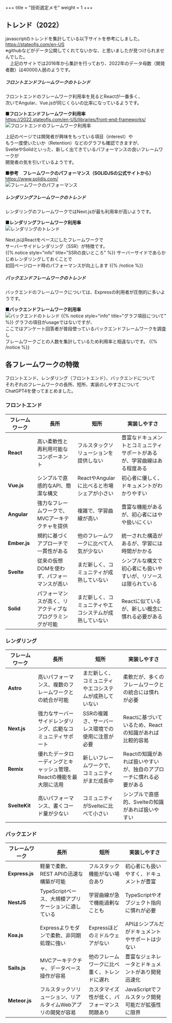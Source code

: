 +++
title = "技術選定メモ"
weight = 1
+++
## トレンド（2022）
javascriptのトレンドを集計している以下サイトを参考にしました。  
https://stateofjs.com/en-US  
※githubなどがデータ公開してくれてないかな、と思いましたが見つけられませんでした。  
　上記のサイトでは2016年から集計を行っており、2022年のデータ母数（開発者数）は40000人弱のようです。

##### フロントエンドフレームワークのトレンド
フロントエンドのフレームワーク利用率を見るとReactが一番多く、  
次いでAngular、Vue.jsが同じくらいの比率になっているようです。  

**■フロントエンドフレームワーク利用率**  
https://2022.stateofjs.com/en-US/libraries/front-end-frameworks/
![フロントエンドのフレームワーク利用率](/images/trend-frontend.png)  

上記のページでは開発者が興味をもっている項目（interest）や  
もう一度使いたいか（Retention）などのグラフも確認できますが、  
SvelteやSolidといった、新しく出てきているパフォーマンスの良いフレームワークが  
開発者の気を引いているようです。  

**■参考　フレームワークのパフォーマンス（SOLIDJSの公式サイトから）**  
https://www.solidjs.com/  
![フレームワークのパフォーマンス](/images/performance-frontend.png)  

##### レンダリングフレームワークのトレンド
レンダリングのフレームワークではNext.jsが最も利用率が高いようです。  

**■レンダリングフレームワーク利用率**  
![レンダリングのトレンド](/images/trend-rendering.png)  

Next.jsはReactをベースにしたフレームワークで  
サーバーサイドレンダリング（SSR）が特徴です。  
{{% notice style="info" title="SSRの良いところ" %}}
サーバーサイドであらかじめレンダリングしておくことで  
初回ページロード時のパフォーマンスが向上します
{{% /notice %}}

##### バックエンドフレームワークのトレンド
バックエンドのフレームワークについては、Expressの利用者が圧倒的に多いようです。  

**■バックエンドフレームワーク利用率**  
![バックエンドのトレンド](/images/trend-backend.png)
{{% notice style="info" title="グラフ項目について" %}}
グラフの項目がusageではないですが、  
ここではアンケート回答者が普段使っているバックエンドフレームワークを調査し  
フレームワークごとの人数を集計しているため利用率と相違ないです。
{{% /notice %}}

## 各フレームワークの特徴
フロントエンド、レンダリング（フロントエンド）、バックエンドについて  
それぞれのフレームワークの長所、短所、実装のしやすさについて  
ChatGPT4を使ってまとめました。


### フロントエンド
| フレームワーク | 長所 | 短所 | 実装しやすさ |
|----------------|-----------------------------------------------------|-------------------------------------------------------------|--------------------------------------------------------------------------------------|
| **React** | 高い柔軟性と再利用可能なコンポーネント | フルスタックソリューションを提供しない | 豊富なドキュメントとコミュニティサポートがあるが、学習曲線はある程度ある |
| **Vue.js** | シンプルで直感的なAPI、簡潔な構文 | ReactやAngularに比べると市場シェアが小さい | 初心者に優しく、ドキュメントがわかりやすい |
| **Angular** | 強力なフレームワークで、MVCアーキテクチャを提供 | 複雑で、学習曲線が高い | 豊富な機能があるが、初心者にはやや扱いにくい |
| **Ember.js** | 規約に基づくアプローチで一貫性がある | 他のフレームワークに比べて人気が少ない | 統一された構造があるが、学習には時間がかかる |
| **Svelte** | 従来の仮想DOMを使わず、パフォーマンスが高い | まだ新しく、コミュニティが成熟していない | シンプルな構文で初心者にも扱いやすいが、リソースは限られている |
| **Solid** | パフォーマンスが高く、リアクティブなプログラミングが可能 | まだ新しく、コミュニティやエコシステムが成熟していない | Reactに似ているが、新しい概念に慣れる必要がある |

### レンダリング
| フレームワーク | 長所 | 短所 | 実装しやすさ |
|----------------|-------------------------------------------------|---------------------------------------------------------|-----------------------------------------------------------------------------------|
| **Astro** | 高いパフォーマンス、複数のフレームワークとの統合が可能 | まだ新しく、コミュニティやエコシステムが成熟していない | 柔軟だが、多くのフレームワークとの統合には慣れが必要 |
| **Next.js** | 強力なサーバーサイドレンダリング、広範なコミュニティサポート | SSRの複雑さ、サーバーレス環境での使用に注意が必要 | Reactに基づいているため、Reactの知識があれば比較的容易 |
| **Remix** | 優れたデータローディングとキャッシュ管理、Reactの機能を最大限に活用 | 新しいフレームワークで、コミュニティがまだ成長中 | Reactの知識があれば扱いやすいが、独自のアプローチに慣れる必要がある |
| **SvelteKit** | 高いパフォーマンス、書くコード量が少ない | コミュニティがSvelteに比べて小さい | シンプルで直感的、Svelteの知識があれば扱いやすい |


### バックエンド
| フレームワーク | 長所 | 短所 | 実装しやすさ |
|----------------|------------------------------------------|------------------------------------|---------------------------------------------|
| **Express.js** | 軽量で柔軟、REST APIの迅速な構築が可能 | フルスタック機能がない場合あり | 初心者にも扱いやすく、ドキュメントが豊富 |
| **NestJS** | TypeScriptベース、大規模アプリケーションに適している | 学習曲線が急で機能過剰なことも | TypeScriptやオブジェクト指向に慣れが必要 |
| **Koa.js** | Expressよりモダンで柔軟、非同期処理に強い | Expressほどのミドルウェアがない | APIはシンプルだがドキュメントやサポートは少ない |
| **Sails.js** | MVCアーキテクチャ、データベース操作が容易 | 他のフレームワークに比べ重く、トレンドに遅れ | 豊富なジェネレータとドキュメントがあり開発迅速化 |
| **Meteor.js** | フルスタックソリューション、リアルタイムWebアプリの開発が容易 | カスタマイズ性が低く、パフォーマンス問題あり | JavaScriptでフルスタック開発可能だが拡張性に限界 |
